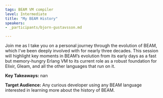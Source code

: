 ```yaml
---
tags: BEAM VM compiler
level: Intermediate
title: "My BEAM History"
speakers:
- _participants/bjorn-gustavsson.md

---
```

Join me as I take you on a personal journey through the evolution of BEAM, which I’ve been deeply involved with for nearly three decades. This session will highlight key moments in BEAM’s evolution from its early days as a fast but memory-hungry Erlang VM to its current role as a robust foundation for Elixir, Gleam, and all the other languages that run on it.

**Key Takeaways:**
nan

**Target Audience:**
Any curious developer using any BEAM language interested in learning more about the history of BEAM.
